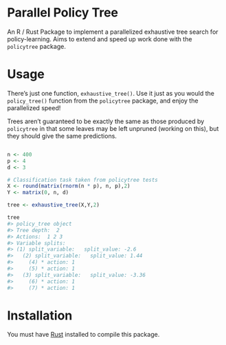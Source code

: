 
# Parallel Policy Tree

An R / Rust Package to implement a parallelized exhaustive tree search
for policy-learning. Aims to extend and speed up work done with the
`policytree` package.

# Usage

There’s just one function, `exhaustive_tree()`. Use it just as you would
the `policy_tree()` function from the `policytree` package, and enjoy
the parallelized speed!

Trees aren’t guaranteed to be exactly the same as those produced by
`policytree` in that some leaves may be left unpruned (working on this),
but they should give the same predictions.

``` r

n <- 400
p <- 4
d <- 3

# Classification task taken from policytree tests
X <- round(matrix(rnorm(n * p), n, p),2)
Y <- matrix(0, n, d)

tree <- exhaustive_tree(X,Y,2)

tree
#> policy_tree object 
#> Tree depth:  2 
#> Actions:  1 2 3 
#> Variable splits: 
#> (1) split_variable:   split_value: -2.6 
#>   (2) split_variable:   split_value: 1.44 
#>     (4) * action: 1 
#>     (5) * action: 1 
#>   (3) split_variable:   split_value: -3.36 
#>     (6) * action: 1 
#>     (7) * action: 1
```

# Installation

You must have [Rust](https://www.rust-lang.org/tools/install) installed
to compile this package.
